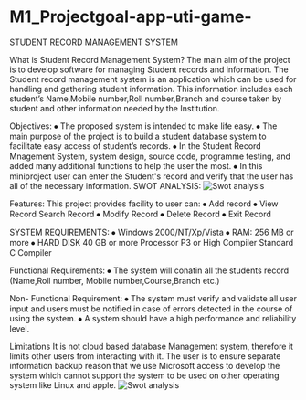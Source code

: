 # M1_Projectgoal-app-uti-game-
STUDENT RECORD MANAGEMENT SYSTEM

What is Student Record Management System?
The main aim of the project is to develop software for managing Student records and information. The Student record management system  is an application which can be used for handling  and gathering student information. This information includes each student’s Name,Mobile number,Roll number,Branch and course taken by student and other information needed by the Institution.

Objectives:
⦁	The proposed system is intended to make life easy.
⦁	The main purpose of the project is to build a student database system to facilitate easy access of student’s records. 
⦁	In the Student Record Mnagement System,  system design, source code, programme testing, and added many additional functions  to help the user the most.
⦁	In this miniproject user can enter the Student's record and verify that the user has all of the necessary information.
SWOT ANALYSIS:
![Swot analysis](https://user-images.githubusercontent.com/98874318/156731689-55e61f17-eb6e-4ab9-a39a-4cca9e6ad1b9.png)

Features:
This project provides facility to user can:
⦁	Add record 
⦁	View Record Search Record 
⦁	Modify Record
⦁	Delete Record
⦁	Exit Record

SYSTEM REQUIREMENTS:
⦁	 Windows 2000/NT/Xp/Vista
⦁	 RAM: 256 MB or more
⦁	 HARD DISK 40 GB or more Processor P3 or High Compiler Standard C Compiler

Functional Requirements:
⦁	   The system will conatin all the students record (Name,Roll number, Mobile number,Course,Branch etc.)

Non- Functional Requirement:
⦁	The system must verify and validate all user input and users must be notified in case of errors detected in the course of using the system.
⦁	A system should have a high performance and reliability level.


Limitations
It is not cloud based database Management system, therefore it limits other users from interacting with it. The user is to ensure separate information backup reason that we use Microsoft access to develop the system which cannot support the system to be used on other operating system like Linux and apple.
![Swot analysis](https://user-images.githubusercontent.com/98874318/156731689-55e61f17-eb6e-4ab9-a39a-4cca9e6ad1b9.png)
